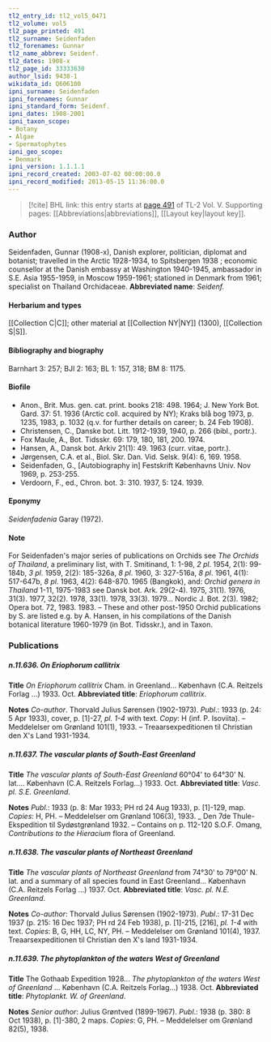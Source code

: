 ```yaml
---
tl2_entry_id: tl2_vol5_0471
tl2_volume: vol5
tl2_page_printed: 491
tl2_surname: Seidenfaden
tl2_forenames: Gunnar
tl2_name_abbrev: Seidenf.
tl2_dates: 1908-x
tl2_page_id: 33333630
author_lsid: 9438-1
wikidata_id: Q606100
ipni_surname: Seidenfaden
ipni_forenames: Gunnar
ipni_standard_form: Seidenf.
ipni_dates: 1908-2001
ipni_taxon_scope: 
- Botany
- Algae
- Spermatophytes
ipni_geo_scope: 
- Denmark
ipni_version: 1.1.1.1
ipni_record_created: 2003-07-02 00:00:00.0
ipni_record_modified: 2013-05-15 11:36:00.0
---
```



> [!cite] BHL link: this entry starts at [page 491](https://www.biodiversitylibrary.org/page/33333630) of TL-2 Vol. V.
> Supporting pages: [[Abbreviations|abbreviations]], [[Layout key|layout key]].

### Author

Seidenfaden, Gunnar (1908-x), Danish explorer, politician, diplomat and botanist; travelled in the Arctic 1928-1934, to Spitsbergen 1938 ; economic counsellor at the Danish embassy at Washington 1940-1945, ambassador in S.E. Asia 1955-1959, in Moscow 1959-1961; stationed in Denmark from 1961; specialist on Thailand Orchidaceae. 
**Abbreviated name**: *Seidenf.*

#### Herbarium and types

[[Collection C|C]]; other material at [[Collection NY|NY]] (1300), [[Collection S|S]].

#### Bibliography and biography

Barnhart 3: 257; BJI 2: 163; BL 1: 157, 318; BM 8: 1175.

#### Biofile

- Anon., Brit. Mus. gen. cat. print. books 218: 498. 1964; J. New York Bot. Gard. 37: 51. 1936 (Arctic coll. acquired by NY); Kraks blå bog 1973, p. 1235, 1983, p. 1032 (q.v. for further details on career; b. 24 Feb 1908).
- Christensen, C., Danske bot. Litt. 1912-1939, 1940, p. 266 (bibl., portr.).
- Fox Maule, A., Bot. Tidsskr. 69: 179, 180, 181, 200. 1974.
- Hansen, A., Dansk bot. Arkiv 21(1): 49. 1963 (curr. vitae, portr.).
- Jørgensen, C.A. et al., Biol. Skr. Dan. Vid. Selsk. 9(4): 6, 169. 1958.
- Seidenfaden, G., \[Autobiography in\] Festskrift Københavns Univ. Nov 1969, p. 253-255.
- Verdoorn, F., ed., Chron. bot. 3: 310. 1937, 5: 124. 1939.

#### Eponymy

*Seidenfadenia* Garay (1972).

#### Note

For Seidenfaden's major series of publications on Orchids see *The Orchids of Thailand*, a preliminary list, with T. Smitinand, 1: 1-98, *2 pl*. 1954, 2(1): 99-184b, *3 pl*. 1959, 2(2): 185-326a, *8 pl*. 1960, 3: 327-516a, *8 pl*. 1961, 4(1): 517-647b, *8 pl*. 1963, 4(2): 648-870. 1965 (Bangkok), and: *Orchid genera in Thailand* 1-11, 1975-1983 see Dansk bot. Ark. 29(2-4). 1975, 31(1). 1976, 31(3). 1977, 32(2). 1978, 33(1). 1978, 33(3). 1979... Nordic J. Bot. 2(3). 1982; Opera bot. 72, 1983. 1983. – These and other post-1950 Orchid publications by S. are listed e.g. by A. Hansen, in his compilations of the Danish botanical literature 1960-1979 (in Bot. Tidsskr.), and in Taxon.

### Publications

##### n.11.636. On Eriophorum callitrix

**Title**
*On Eriophorum callitrix* Cham. in Greenland... København (C.A. Reitzels Forlag ...) 1933. Oct.
**Abbreviated title**: *Eriophorum callitrix*.

**Notes**
*Co-author*. Thorvald Julius Sørensen (1902-1973).
*Publ*.: 1933 (p. 24: 5 Apr 1933), cover, p. \[1\]-27, *pl. 1-4* with text. *Copy*: H (inf. P. Isoviita). – Meddelelser om Grønland 101(1), 1933. – Treaarsexpeditionen til Christian den X's Land 1931-1934.

##### n.11.637. The vascular plants of South-East Greenland

**Title**
*The vascular plants of South-East Greenland* 60°04' to 64°30' N. lat.... København (C.A. Reitzels Forlag...) 1933. Oct.
**Abbreviated title**: *Vasc. pl. S.E. Greenland*.

**Notes**
*Publ*.: 1933 (p. 8: Mar 1933; PH rd 24 Aug 1933), p. \[1\]-129, map. *Copies*: H, PH. – Meddelelser om Grønland 106(3), 1933. \_ Den 7de Thule-Ekspedition til Sydøstgrønland 1932. – Contains on p. 112-120 S.O.F. Omang, *Contributions to the Hieracium* flora of Greenland.

##### n.11.638. The vascular plants of Northeast Greenland

**Title**
*The vascular plants of Northeast Greenland* from 74°30' to 79°00' N. lat. and a summary of all species found in East Greenland... København (C.A. Reitzels Forlag ...) 1937. Oct.
**Abbreviated title**: *Vasc. pl. N.E. Greenland*.

**Notes**
*Co-author*: Thorvald Julius Sørensen (1902-1973).
*Publ*.: 17-31 Dec 1937 (p. 215: 16 Dec 1937; PH rd 24 Feb 1938), p. \[1\]-215, \[216\], *pl. 1-4* with text. *Copies*: B, G, HH, LC, NY, PH. – Meddelelser om Grønland 101(4), 1937. Treaarsexpeditionen til Christian den X's land 1931-1934.

##### n.11.639. The phytoplankton of the waters West of Greenland

**Title**
The Gothaab Expedition 1928... *The phytoplankton of the waters West of Greenland* ... København (C.A. Reitzels Forlag...) 1938. Oct.
**Abbreviated title**: *Phytoplankt. W. of Greenland*.

**Notes**
*Senior author*: Julius Grøntved (1899-1967).
*Publ*.: 1938 (p. 380: 8 Oct 1938), p. \[1\]-380, 2 maps. *Copies*: G, PH. – Meddelelser om Grønland 82(5), 1938.

